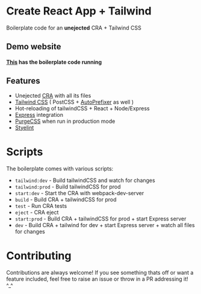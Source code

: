 # Create React App + Tailwind

Boilerplate code for an **unejected** CRA + Tailwind CSS

## Demo website

#### [This](https://vigorous-dijkstra-2b704e.netlify.app/) has the boilerplate code running

## Features

- Unejected [CRA](https://github.com/facebook/create-react-app) with all its files
- [Tailwind CSS](https://github.com/tailwindcss/tailwindcss) ( PostCSS + [AutoPrefixer](https://github.com/postcss/autoprefixer) as well )
- Hot-reloading of tailwindCSS + React + Node/Express
- [Express](https://github.com/expressjs/express) integration
- [PurgeCSS](https://github.com/FullHuman/purgecss) when run in production mode
- [Styelint](https://github.com/stylelint/stylelint)


# Scripts

The boilerplate comes with various scripts:

* `tailwind:dev` - Build tailwindCSS and watch for changes
* `tailwind:prod` - Build tailwindCSS for prod
* `start:dev` - Start the CRA with webpack-dev-server
* `build` - Build CRA + tailwindCSS for prod
* `test` - Run CRA tests
* `eject` - CRA eject
* `start:prod` - Build CRA + tailwindCSS for prod + start Express server
* `dev` - Build CRA + tailwind for dev + start Express server + watch all files for changes

# Contributing

Contributions are always welcome! If you see something thats off or want a feature included, feel free to raise an issue or throw in a PR addressing it! ^_^
